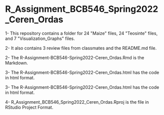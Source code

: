 # R_Assignment_BCB546_Spring2022_Ceren_Ordas

1- This repository contains a folder for 24 "Maize" files, 24 "Teosinte" files, and 7 "Visualization_Graphs" files.

2- It also contains 3 review files from classmates and the README.md file.

2- The R-Assignment-BCB546-Spring2022-Ceren_Ordas.Rmd is the Markdown.

3- The R-Assignment-BCB546-Spring2022-Ceren_Ordas.html has the code in html format.

3- The R-Assignment-BCB546-Spring2022-Ceren_Ordas.html has the code in html format.

4- R_Assignment_BCB546_Spring2022_Ceren_Ordas.Rproj is the file in RStudio Project Format.
